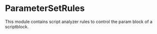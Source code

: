 # ParameterSetRules
This module contains script analyzer rules to control the param block of a scriptblock.
